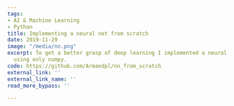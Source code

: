 ```yaml
---
tags:
- AI & Machine Learning
- Python
title: Implementing a neural net from scratch
date: 2019-11-29
image: "/media/nn.png"
excerpt: To get a better grasp of deep learning I implemented a neural net from scratch,
  using only numpy.
code: https://github.com/Armandpl/nn_from_scratch
external_link: ''
external_link_name: ''
read_more_bypass: ''

---
```

